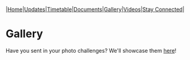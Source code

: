 |[Home](https://dallam1.github.io/)|[Updates](https://dallam1.github.io/updates)|[Timetable](https://dallam1.github.io/timetable)|[Documents](https://dallam1.github.io/documents)|[Gallery](https://dallam1.github.io/gallery)|[Videos](https://dallam1.github.io/videos)|[Stay Connected](https://dallam1.github.io/stayconnected)|

# Gallery

Have you sent in your photo challenges? We'll showcase them [here](https://jstrieb.github.io/link-lock/#eyJ2IjoiMC4wLjEiLCJlIjoiUjlyYUEydEJTVkxvV25QNVVMYUxieXZoM3hSL051bVRRZXQweVlFRUdyN3djNDA0MVFMMTFuR0FudEFBWERrSnFMZHdnNEU9IiwiaSI6ImJSaFJHdytrd2dkZnV5Y1oifQ==)!

